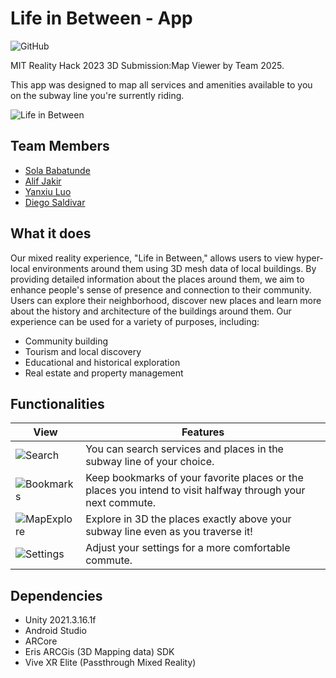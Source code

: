 # Life in Between - App

![GitHub](https://img.shields.io/github/license/Caerii/XRTrainRide?style=for-the-badge)

MIT Reality Hack 2023 3D Submission:Map Viewer by Team 2025.

This app was designed to map all services and amenities available to you on the subway line you're surrently riding.

![Life in Between](https://user-images.githubusercontent.com/88777150/212552159-72053ebc-b5e0-4a4b-ac0a-6187c429682b.gif)

## Team Members

- [Sola Babatunde](https://github.com/solajr/)
- [Alif Jakir](https://github.com/Caerii)
- [Yanxiu Luo](https://github.com/AllyYL)
- [Diego Saldivar](https://github.com/neurogamedev)

## What it does

Our mixed reality experience, "Life in Between," allows users to view hyper-local environments around them using 3D mesh data of local buildings. By providing detailed information about the places around them, we aim to enhance people's sense of presence and connection to their community. Users can explore their neighborhood, discover new places and learn more about the history and architecture of the buildings around them.
Our experience can be used for a variety of purposes, including: 
- Community building
- Tourism and local discovery
- Educational and historical exploration 
- Real estate and property management

## Functionalities

| View  | Features |
| ------------- | ------------- |
| ![Search](https://user-images.githubusercontent.com/88777150/212557443-7b32e1aa-6796-4ba7-9342-89f511219731.gif) | You can search services and places in the subway line of your choice. |
| ![Bookmarks](https://user-images.githubusercontent.com/88777150/212557428-467d1475-381f-4881-a384-6c70a4dcf483.gif) | Keep bookmarks of your favorite places or the places you intend to visit halfway through your next commute. |
| ![MapExplore](https://user-images.githubusercontent.com/88777150/212557488-35358300-4549-4eb5-80dc-dc3c7d6aa2fd.gif) | Explore in 3D the places exactly above your subway line even as you traverse it! |
| ![Settings](https://user-images.githubusercontent.com/88777150/212557601-7d613aec-35b8-4ca0-8a0d-4d641d40c3d4.gif)  | Adjust your settings for a more comfortable commute.  |

## Dependencies

- Unity 2021.3.16.1f
- Android Studio
- ARCore
- Eris ARCGis (3D Mapping data) SDK
- Vive XR Elite (Passthrough Mixed Reality)

